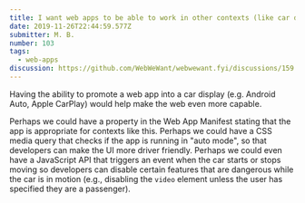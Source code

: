 ```yaml
---
title: I want web apps to be able to work in other contexts (like car displays)
date: 2019-11-26T22:44:59.577Z
submitter: M. B.
number: 103
tags:
  - web-apps
discussion: https://github.com/WebWeWant/webwewant.fyi/discussions/159
---
```

Having the ability to promote a web app into a car display (e.g. Android Auto, Apple CarPlay)  would help make the web even more capable.
 

Perhaps we could have a property in the Web App Manifest stating that the app is appropriate for contexts like this. Perhaps we could have a CSS media query that checks if the app is running in "auto mode", so that developers can make the UI more driver friendly.
 Perhaps we could even have a JavaScript API that triggers an event when the car starts or stops moving so developers can disable certain features that are dangerous while the car is in motion (e.g., disabling the `video` element unless the user has specified they are a passenger).
